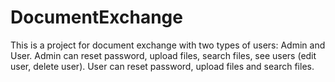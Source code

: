 # DocumentExchange
This is a project for document exchange with two types of users: Admin and User.
Admin can reset password, upload files, search files, see users (edit user, delete user).
User can reset password, upload files and search files.
